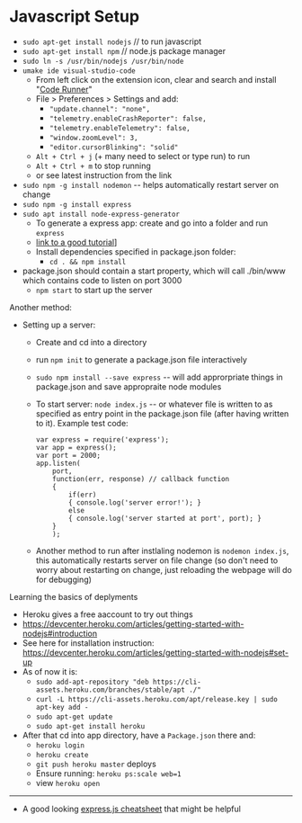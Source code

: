 # Javascript Setup

+ `sudo apt-get install nodejs` // to run javascript
+ `sudo apt-get install npm` // node.js package manager
+ `sudo ln -s /usr/bin/nodejs /usr/bin/node`
+ `umake ide visual-studio-code`
  + From left click on the extension icon, clear and search and install "[Code Runner](https://marketplace.visualstudio.com/items?itemName=formulahendry.code-runner)"
  + File > Preferences > Settings and add:
    + `"update.channel": "none",`
    + `"telemetry.enableCrashReporter": false,`
    + `"telemetry.enableTelemetry": false,`
    + `"window.zoomLevel": 3,`
    + `"editor.cursorBlinking": "solid"`
  + `Alt + Ctrl + j` (+ many need to select or type run) to run
  + `Alt + Ctrl + m` to stop running
  + or see latest instruction from the link
+ `sudo npm -g install nodemon` -- helps automatically restart server on change
+ `sudo npm -g install express`
+ `sudo apt install node-express-generator`
  + To generate a express app: create and go into a folder and run `express`
  + [link to a good tutorial](https://youtu.be/Q1jAw44_E8c?list=PLGquJ_T_JBMTpKQptCmBDM9HcYrptCV0Z)]
  + Install dependencies specified in package.json folder:
    + `cd . && npm install`
+ package.json should contain a start property, which will call ./bin/www which contains code to listen on port 3000
  + `npm start` to start up the server
  
Another method:

+ Setting up a server:
  + Create and cd into a directory
  + run `npm init` to generate a package.json file interactively
  + `sudo npm install --save express` -- will add approrpriate things in package.json and save appropraite node modules
  + To start server: `node index.js` -- or whatever file is written to as specified as entry point in the package.json file (after having written to it). Example test code:

        var express = require('express');
        var app = express();
        var port = 2000;
        app.listen(
            port,
            function(err, response) // callback function
            {
                if(err)
                { console.log('server error!'); }
                else
                { console.log('server started at port', port); }
            }
            );
        
  + Another method to run after instlaling nodemon is `nodemon index.js`, this automatically restarts server on file change (so don't need to worry about restarting on change, just reloading the webpage will do for debugging)
  
Learning the basics of deplyments
  + Heroku gives a free aaccount to try out things
  + <https://devcenter.heroku.com/articles/getting-started-with-nodejs#introduction>
  + See here for installation instruction: <https://devcenter.heroku.com/articles/getting-started-with-nodejs#set-up>
  + As of now it is:
    + `sudo add-apt-repository "deb https://cli-assets.heroku.com/branches/stable/apt ./"`
    + `curl -L https://cli-assets.heroku.com/apt/release.key | sudo apt-key add - `
    + `sudo apt-get update`
    + `sudo apt-get install heroku`
  + After that cd into app directory, have a `Package.json` there and:
    + `heroku login`
    + `heroku create`
    + `git push heroku master` deploys
    + Ensure running: `heroku ps:scale web=1`
    + view `heroku open`


-------

+ A good looking [express.js cheatsheet](https://github.com/azat-co/cheatsheets/tree/master/express4) that might be helpful
